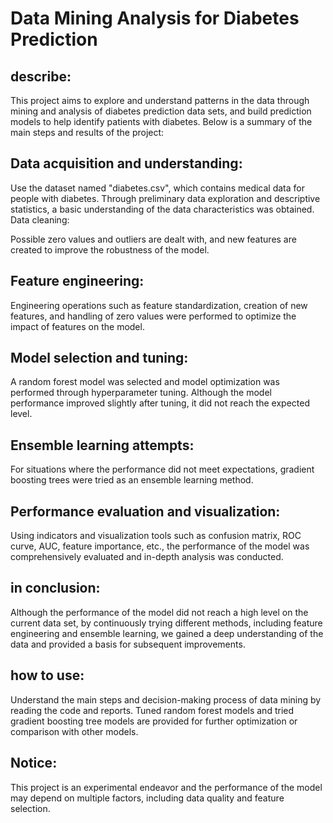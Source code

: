 # Data Mining Analysis for Diabetes Prediction

## describe:

This project aims to explore and understand patterns in the data through mining and analysis of diabetes prediction data sets, and build prediction models to help identify patients with diabetes. Below is a summary of the main steps and results of the project:

## Data acquisition and understanding:

Use the dataset named "diabetes.csv", which contains medical data for people with diabetes.
Through preliminary data exploration and descriptive statistics, a basic understanding of the data characteristics was obtained.
Data cleaning:

Possible zero values and outliers are dealt with, and new features are created to improve the robustness of the model.
## Feature engineering:

Engineering operations such as feature standardization, creation of new features, and handling of zero values were performed to optimize the impact of features on the model.
## Model selection and tuning:

A random forest model was selected and model optimization was performed through hyperparameter tuning.
Although the model performance improved slightly after tuning, it did not reach the expected level.
## Ensemble learning attempts:

For situations where the performance did not meet expectations, gradient boosting trees were tried as an ensemble learning method.
## Performance evaluation and visualization:

Using indicators and visualization tools such as confusion matrix, ROC curve, AUC, feature importance, etc., the performance of the model was comprehensively evaluated and in-depth analysis was conducted.
## in conclusion:
Although the performance of the model did not reach a high level on the current data set, by continuously trying different methods, including feature engineering and ensemble learning, we gained a deep understanding of the data and provided a basis for subsequent improvements.

## how to use:

Understand the main steps and decision-making process of data mining by reading the code and reports.
Tuned random forest models and tried gradient boosting tree models are provided for further optimization or comparison with other models.
## Notice:
This project is an experimental endeavor and the performance of the model may depend on multiple factors, including data quality and feature selection.
